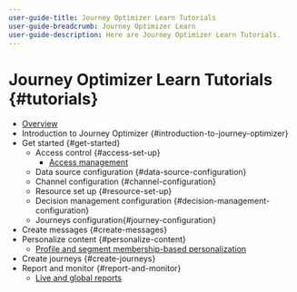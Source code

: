 ```yaml
---
user-guide-title: Journey Optimizer Learn Tutorials
user-guide-breadcrumb: Journey Optimizer Learn
user-guide-description: Here are Journey Optimizer Learn Tutorials.
---
```


# Journey Optimizer Learn Tutorials {#tutorials}

+ [Overview](/help/overview.md)
+ Introduction to Journey Optimizer {#introduction-to-journey-optimizer}
+ Get started {#get-started}
  + Access control {#access-set-up}
    + [Access management](/help/set-up-access/access-management.md)
  + Data source configuration {#data-source-configuration}
  + Channel configuration {#channel-configuration}
  + Resource set up {#resource-set-up}
  + Decision management configuration {#decision-management-configuration}
  + Journeys configuration{#journey-configuration}
+ Create messages {#create-messages}
+ Personalize content {#personalize-content}
  + [Profile and segment membership-based personalization](/help/personalize-content/profile-and-segment-membership-based-personalization.md)
+ Create journeys {#create-journeys}
+ Report and monitor {#report-and-monitor}
  + [Live and global reports](/help/report-and-monitor/live-and-global-reports.md)
